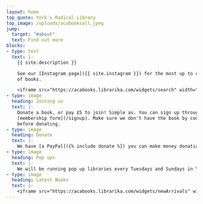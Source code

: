 ```yaml
---
layout: home
top_quote: York's Radical Library
top_image: /uploads/acabooksall.jpeg
jump:
  target: "#about"
  text: Find out more
blocks:
- type: text
  text: |-
    {{ site.description }}

    See our [Instagram page]({{ site.instagram }}) for the most up to date information and list
    of books.

    <iframe src="https://acabooks.librarika.com/widgets/search" width="250" height="200" marginwidth="0" marginheight="0" align="top" scrolling="No" frameborder="0" hspace="0" vspace="0"></iframe>
- type: image
  heading: Joining us
  text: |-
    Donate a book, or pay £5 to join! Simple as. You can sign up through our
    [membership form](/signup). Make sure we don't have the book by contacting us
    before donating.
- type: image
  heading: Donate
  text: |-
    We have [a PayPal]({% include donate %}) you can make money donations through.
- type: image
  heading: Pop ups
  text: |-
    We will be running pop up libraries every Tuesdays and Sundays in York, check out Instagram for updates. Make sure all book requests are made at least the day before you collect them.
- type: image
  heading: Latest Books
  text: |-
    <iframe src="https://acabooks.librarika.com/widgets/newArrivals" width="300" height="220" marginwidth="0" marginheight="0" align="top" scrolling="No" frameborder="0" hspace="0" vspace="0"></iframe>
---
```

